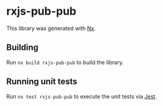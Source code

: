 # rxjs-pub-pub

This library was generated with [Nx](https://nx.dev).

## Building

Run `nx build rxjs-pub-pub` to build the library.

## Running unit tests

Run `nx test rxjs-pub-pub` to execute the unit tests via [Jest](https://jestjs.io).
